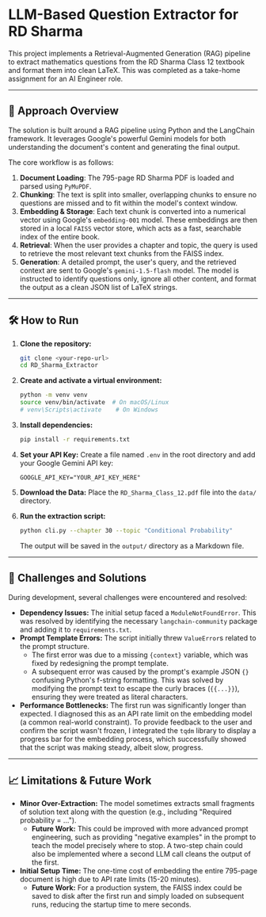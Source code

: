 # LLM-Based Question Extractor for RD Sharma

This project implements a Retrieval-Augmented Generation (RAG) pipeline to extract mathematics questions from the RD Sharma Class 12 textbook and format them into clean LaTeX. This was completed as a take-home assignment for an AI Engineer role.

---

## 🚀 Approach Overview

The solution is built around a RAG pipeline using Python and the LangChain framework. It leverages Google's powerful Gemini models for both understanding the document's content and generating the final output.

The core workflow is as follows:
1.  **Document Loading**: The 795-page RD Sharma PDF is loaded and parsed using `PyMuPDF`.
2.  **Chunking**: The text is split into smaller, overlapping chunks to ensure no questions are missed and to fit within the model's context window.
3.  **Embedding & Storage**: Each text chunk is converted into a numerical vector using Google's `embedding-001` model. These embeddings are then stored in a local `FAISS` vector store, which acts as a fast, searchable index of the entire book.
4.  **Retrieval**: When the user provides a chapter and topic, the query is used to retrieve the most relevant text chunks from the FAISS index.
5.  **Generation**: A detailed prompt, the user's query, and the retrieved context are sent to Google's `gemini-1.5-flash` model. The model is instructed to identify questions only, ignore all other content, and format the output as a clean JSON list of LaTeX strings.

---

## 🛠️ How to Run

1.  **Clone the repository:**
    ```bash
    git clone <your-repo-url>
    cd RD_Sharma_Extractor
    ```

2.  **Create and activate a virtual environment:**
    ```bash
    python -m venv venv
    source venv/bin/activate  # On macOS/Linux
    # venv\Scripts\activate    # On Windows
    ```

3.  **Install dependencies:**
    ```bash
    pip install -r requirements.txt
    ```

4.  **Set your API Key:**
    Create a file named `.env` in the root directory and add your Google Gemini API key:
    ```
    GOOGLE_API_KEY="YOUR_API_KEY_HERE"
    ```

5.  **Download the Data:**
    Place the `RD_Sharma_Class_12.pdf` file into the `data/` directory.

6.  **Run the extraction script:**
    ```bash
    python cli.py --chapter 30 --topic "Conditional Probability"
    ```
    The output will be saved in the `output/` directory as a Markdown file.

---

## 🧠 Challenges and Solutions

During development, several challenges were encountered and resolved:

* **Dependency Issues:** The initial setup faced a `ModuleNotFoundError`. This was resolved by identifying the necessary `langchain-community` package and adding it to `requirements.txt`.
* **Prompt Template Errors:** The script initially threw `ValueError`s related to the prompt structure.
    * The first error was due to a missing `{context}` variable, which was fixed by redesigning the prompt template.
    * A subsequent error was caused by the prompt's example JSON `{}` confusing Python's f-string formatting. This was solved by modifying the prompt text to escape the curly braces (`{{...}}`), ensuring they were treated as literal characters.
* **Performance Bottlenecks:** The first run was significantly longer than expected. I diagnosed this as an API rate limit on the embedding model (a common real-world constraint). To provide feedback to the user and confirm the script wasn't frozen, I integrated the `tqdm` library to display a progress bar for the embedding process, which successfully showed that the script was making steady, albeit slow, progress.

---

## 📈 Limitations & Future Work

* **Minor Over-Extraction:** The model sometimes extracts small fragments of solution text along with the question (e.g., including "Required probability = ...").
    * **Future Work:** This could be improved with more advanced prompt engineering, such as providing "negative examples" in the prompt to teach the model precisely where to stop. A two-step chain could also be implemented where a second LLM call cleans the output of the first.
* **Initial Setup Time:** The one-time cost of embedding the entire 795-page document is high due to API rate limits (15-20 minutes).
    * **Future Work:** For a production system, the FAISS index could be saved to disk after the first run and simply loaded on subsequent runs, reducing the startup time to mere seconds.